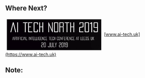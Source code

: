 ## Where Next?

<img src="images/ai-tech.png" width="300px" style="vertical-align: middle; margin: 5px"/> [www.ai-tech.uk](https://www.ai-tech.uk)

Note:
 - 
 